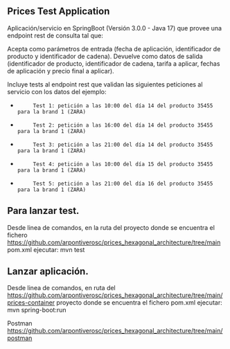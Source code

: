 Prices Test Application
----------------------------------

Aplicación/servicio en SpringBoot (Versión 3.0.0 - Java 17) que provee una endpoint rest de consulta  tal que:
 
Acepta como parámetros de entrada (fecha de aplicación, identificador de producto y identificador de cadena).
Devuelve como datos de salida (identificador de producto, identificador de cadena, tarifa a aplicar, fechas de aplicación y precio final a aplicar).
 
Incluye tests al endpoint rest que validan las siguientes peticiones al servicio con los datos del ejemplo:

                                                                                       
-          Test 1: petición a las 10:00 del día 14 del producto 35455   para la brand 1 (ZARA)
-          Test 2: petición a las 16:00 del día 14 del producto 35455   para la brand 1 (ZARA)
-          Test 3: petición a las 21:00 del día 14 del producto 35455   para la brand 1 (ZARA)
-          Test 4: petición a las 10:00 del día 15 del producto 35455   para la brand 1 (ZARA)
-          Test 5: petición a las 21:00 del día 16 del producto 35455   para la brand 1 (ZARA)

Para lanzar test. 
----------------------------------
Desde linea de comandos, en la ruta del proyecto donde se encuentra el fichero https://github.com/arpontiverosc/prices_hexagonal_architecture/tree/main pom.xml ejecutar:
mvn test

Lanzar aplicación. 
----------------------------------
Desde linea de comandos, en ruta del https://github.com/arpontiverosc/prices_hexagonal_architecture/tree/main/prices-container proyecto donde se encuentra el fichero pom.xml ejecutar: 
mvn spring-boot:run

Postman
https://github.com/arpontiverosc/prices_hexagonal_architecture/tree/main/postman


